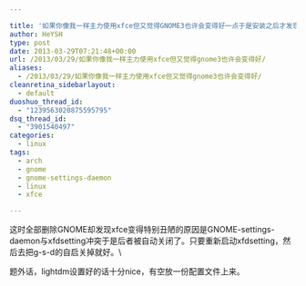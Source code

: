 ```yaml
---

title: '如果你像我一样主力使用xfce但又觉得GNOME3也许会变得好一点于是安装之后才发现果然还是无法接受'
author: HeYSH
type: post
date: 2013-03-29T07:21:48+00:00
url: /2013/03/29/如果你像我一样主力使用xfce但又觉得gnome3也许会变得好/
aliases:
  - /2013/03/29/如果你像我一样主力使用xfce但又觉得gnome3也许会变得好/
cleanretina_sidebarlayout:
  - default
duoshuo_thread_id:
  - "1239563020875595795"
dsq_thread_id:
  - "3901540497"
categories:
  - linux
tags:
  - arch
  - gnome
  - gnome-settings-daemon
  - linux
  - xfce

---
```

这时全部删除GNOME却发现xfce变得特别丑陋的原因是GNOME-settings-daemon与xfdsetting冲突于是后者被自动关闭了。只要重新启动xfdsetting，然后去把g-s-d的自启关掉就好。\

题外话，lightdm设置好的话十分nice，有空放一份配置文件上来。

